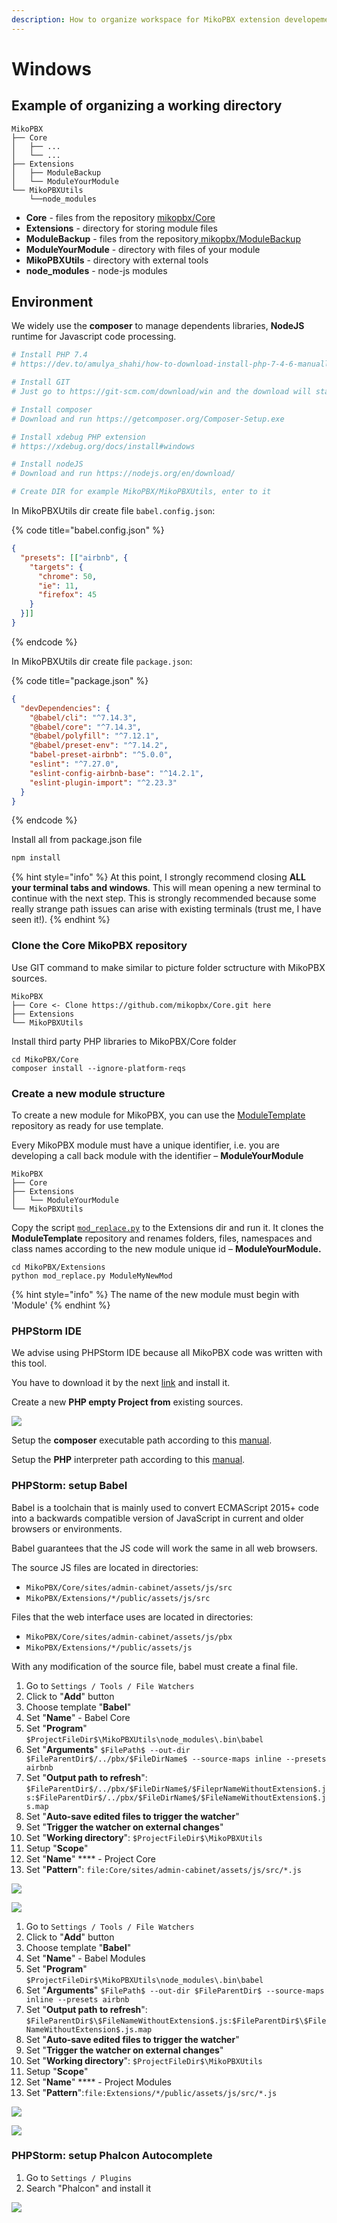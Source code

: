 ```yaml
---
description: How to organize workspace for MikoPBX extension developement.
---
```


# Windows

## Example of organizing a working directory

```
MikoPBX
├── Core
│   ├── ...
│   └── ...
├── Extensions
│   ├── ModuleBackup
│   └── ModuleYourModule
└── MikoPBXUtils
    └──node_modules
```

* **Core** - files from the repository [mikopbx/Core](https://github.com/mikopbx/Core)
* **Extensions** - directory for storing module files
* **ModuleBackup** - files from the repository[ mikopbx/ModuleBackup](https://github.com/mikopbx/ModuleBackup)
* **ModuleYourModule** - directory with files of your module
* **MikoPBXUtils** - directory with external tools &#x20;
* **node\_modules** - node-js modules

## Environment

We widely use the **composer** to manage dependents libraries, **NodeJS** runtime for Javascript code processing.

```bash
# Install PHP 7.4
# https://dev.to/amulya_shahi/how-to-download-install-php-7-4-6-manually-on-windows-10-4io0

# Install GIT
# Just go to https://git-scm.com/download/win and the download will start automatically. 

# Install composer
# Download and run https://getcomposer.org/Composer-Setup.exe

# Install xdebug PHP extension
# https://xdebug.org/docs/install#windows

# Install nodeJS
# Download and run https://nodejs.org/en/download/ 

# Create DIR for example MikoPBX/MikoPBXUtils, enter to it
```

In MikoPBXUtils dir create file `babel.config.json`:

{% code title="babel.config.json" %}
```json
{
  "presets": [["airbnb", {
    "targets": {
      "chrome": 50,
      "ie": 11,
      "firefox": 45
    }
  }]]
}
```
{% endcode %}

In MikoPBXUtils dir create file `package.json`:

{% code title="package.json" %}
```json
{
  "devDependencies": {
    "@babel/cli": "^7.14.3",
    "@babel/core": "^7.14.3",
    "@babel/polyfill": "^7.12.1",
    "@babel/preset-env": "^7.14.2",
    "babel-preset-airbnb": "^5.0.0",
    "eslint": "^7.27.0",
    "eslint-config-airbnb-base": "^14.2.1",
    "eslint-plugin-import": "^2.23.3"
  }
}
```
{% endcode %}

Install all from package.json file

```bash
npm install
```

{% hint style="info" %}
At this point, I strongly recommend closing **ALL your terminal tabs and windows**. This will mean opening a new terminal to continue with the next step. This is strongly recommended because some really strange path issues can arise with existing terminals (trust me, I have seen it!).
{% endhint %}

### Clone the Core MikoPBX repository

Use GIT command to make similar to picture folder sctructure with MikoPBX sources.

```
MikoPBX
├── Core <- Clone https://github.com/mikopbx/Core.git here
├── Extensions
└── MikoPBXUtils
```

Install third party PHP libraries to MikoPBX/Core folder

```
cd MikoPBX/Core
composer install --ignore-platform-reqs 
```

### Create a new module structure

To create a new module for MikoPBX, you can use the [ModuleTemplate](https://github.com/mikopbx/ModuleTemplate) repository as ready for use template.

Every MikoPBX module must have a unique identifier, i.e. you are developing a call back module with the identifier – **ModuleYourModule**

```
MikoPBX
├── Core 
├── Extensions
│   └── ModuleYourModule
└── MikoPBXUtils
```

Сopy the script [`mod_replace.py`](https://github.com/mikopbx/ExtensionsDevTools/blob/master/mod\_replace.py) to the Extensions dir and run it. It clones the **ModuleTemplate** repository and renames folders, files, namespaces and class names according to the new module unique id – **ModuleYourModule.**

```
cd MikoPBX/Extensions
python mod_replace.py ModuleMyNewMod
```

{% hint style="info" %}
The name of the new module must begin with 'Module'
{% endhint %}

### PHPStorm IDE

We advise using PHPStorm IDE because all MikoPBX code was written with this tool.

You have to download it by the next [link](https://www.jetbrains.com/phpstorm/) and install it.

Create a new **PHP empty Project from** existing sources.

![](../.gitbook/assets/ProjectWin.jpg)

Setup the **composer** executable path according to this [manual](https://www.jetbrains.com/help/phpstorm/composer-page.html).

Setup the **PHP** interpreter path according to this [manual](https://www.jetbrains.com/help/phpstorm/configuring-local-interpreter.html).

### PHPStorm: setup Babel

Babel is a toolchain that is mainly used to convert ECMAScript 2015+ code into a backwards compatible version of JavaScript in current and older browsers or environments.

Babel guarantees that the JS code will work the same in all web browsers.

The source JS files are located in directories:

* `MikoPBX/Core/sites/admin-cabinet/assets/js/src`&#x20;
* `MikoPBX/Extensions/*/public/assets/js/src`

Files that the web interface uses are located in directories:

* `MikoPBX/Core/sites/admin-cabinet/assets/js/pbx`
* `MikoPBX/Extensions/*/public/assets/js`

With any modification of the source file, babel must create a final file.

1. Go to  `Settings / Tools / File Watchers`
2. Click to "**Add**" button
3. Choose template "**Babel**"
4. Set "**Name**" - Babel Core
5. Set "**Program**" `$ProjectFileDir$\MikoPBXUtils\node_modules\.bin\babel`
6. Set "**Arguments**" `$FilePath$ --out-dir $FileParentDir$/../pbx/$FileDirName$ --source-maps inline --presets airbnb`&#x20;
7. Set "**Output path to refresh**": `$FileParentDir$/../pbx/$FileDirName$/$FileprNameWithoutExtension$.js:$FileParentDir$/../pbx/$FileDirName$/$FileNameWithoutExtension$.js.map`&#x20;
8. Set "**Auto-save edited files to trigger the watcher**"
9. Set "**Trigger the watcher on external changes**"&#x20;
10. Set "**Working directory**": `$ProjectFileDir$\MikoPBXUtils`
11. Setup "**Scope**"
12. Set "**Name**" **** - Project Core
13. Set "**Pattern**": `file:Core/sites/admin-cabinet/assets/js/src/*.js`

![](../.gitbook/assets/BabelCore.jpg)

![](../.gitbook/assets/ScopesCoreWin.jpg)

1. Go to  `Settings / Tools / File Watchers`
2. Click to "**Add**" button
3. Choose template "**Babel**"
4. Set "**Name**" - Babel Modules
5. Set "**Program**" `$ProjectFileDir$\MikoPBXUtils\node_modules\.bin\babel`
6. Set "**Arguments**" `$FilePath$ --out-dir $FileParentDir$ --source-maps inline --presets airbnb`&#x20;
7. Set "**Output path to refresh**": `$FileParentDir$\$FileNameWithoutExtension$.js:$FileParentDir$\$FileNameWithoutExtension$.js.map`&#x20;
8. Set "**Auto-save edited files to trigger the watcher**"
9. Set "**Trigger the watcher on external changes**"&#x20;
10. Set "**Working directory**": `$ProjectFileDir$\MikoPBXUtils`&#x20;
11. Setup "**Scope**"
12. Set "**Name**" **** - Project Modules
13. Set "**Pattern**":`file:Extensions/*/public/assets/js/src/*.js`

![](../.gitbook/assets/BabelModules.jpg)

![](../.gitbook/assets/ScopesModulesWin.jpg)

### PHPStorm: setup Phalcon Autocomplete

1. Go to  `Settings / Plugins`
2. Search "Phalcon" and install it&#x20;

![](../.gitbook/assets/Phalcon.jpg)

